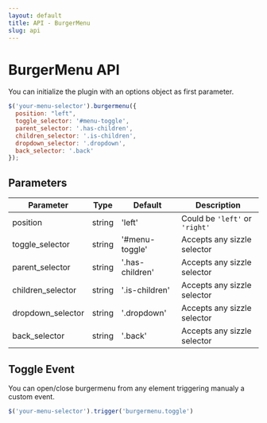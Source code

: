 ```yaml
---
layout: default
title: API - BurgerMenu
slug: api
---
```


# BurgerMenu API

You can initialize the plugin with an options object as first parameter.

```js
$('your-menu-selector').burgermenu({
  position: "left",
  toggle_selector: '#menu-toggle',
  parent_selector: '.has-children',
  children_selector: '.is-children',
  dropdown_selector: '.dropdown',
  back_selector: '.back'
});
```

## Parameters

 Parameter        |  Type  | Default         | Description                                |
------------------|--------|-----------------|--------------------------------------------|
position          | string | 'left'          | Could be `'left'` or `'right'`             |           
toggle_selector   | string | '#menu-toggle'  | Accepts any sizzle selector                |
parent_selector   | string | '.has-children' | Accepts any sizzle selector                |
children_selector | string | '.is-children'  | Accepts any sizzle selector                |
dropdown_selector | string | '.dropdown'     | Accepts any sizzle selector                |
back_selector     | string | '.back'         | Accepts any sizzle selector                |

## Toggle Event

You can open/close burgermenu from any element triggering manualy a custom event.

```js
$('your-menu-selector').trigger('burgermenu.toggle')
```
